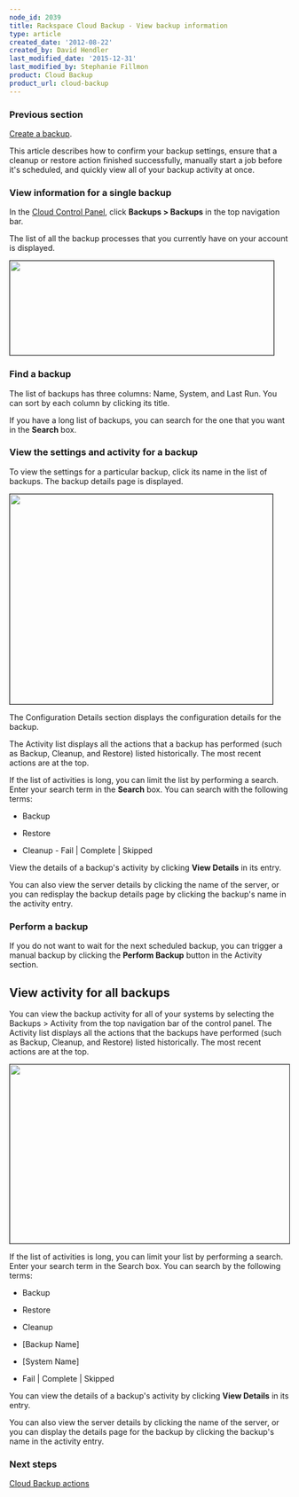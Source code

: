 ```yaml
---
node_id: 2039
title: Rackspace Cloud Backup - View backup information
type: article
created_date: '2012-08-22'
created_by: David Hendler
last_modified_date: '2015-12-31'
last_modified_by: Stephanie Fillmon
product: Cloud Backup
product_url: cloud-backup
---
```


### Previous section

[Create a backup](/how-to/rackspace-cloud-backup-create-a-backup-0).

This article describes how to confirm your backup settings, ensure that a cleanup or restore action finished successfully, manually start a job before it's
scheduled, and quickly view all of your backup activity at once.

### View information for a single backup

In the [Cloud Control Panel](https://mycloud.rackspace.com), click **Backups &gt; Backups** in the top navigation bar.

The list of all the backup processes that you currently have on your account is displayed.

<p><img alt="" height="170" src="https://8026b2e3760e2433679c-fffceaebb8c6ee053c935e8915a3fbe7.ssl.cf2.rackcdn.com/field/image/1842-2039-IMG-1.png" width="476" border="1"
/></p>

### Find a backup

The list of backups has three columns: Name, System, and Last Run. You can sort by each column by clicking its title.

If you have a long list of backups, you can search for the one that you want in the **Search** box.


### View the settings and activity for a backup

To view the settings for a particular backup, click its name in the list of backups. The backup details page is displayed.

<p><img alt="" height="379" src="https://8026b2e3760e2433679c-fffceaebb8c6ee053c935e8915a3fbe7.ssl.cf2.rackcdn.com/field/image/1842-2039-IMG-2.png" width="474" border="1"
/></p>

The Configuration Details section displays the configuration details for the backup.

The Activity list displays all the actions that a backup has performed (such as Backup, Cleanup, and Restore) listed historically.
The most recent actions are at the top.

If the list of activities is long, you can limit the list by performing a search. Enter your search term in the **Search** box. You can
search with the following terms:

- Backup

- Restore

- Cleanup - Fail | Complete | Skipped

View the details of a backup's activity by clicking **View Details** in its entry.

You can also view the server details by clicking the name of the server, or you can redisplay the backup details page by clicking
the backup's name in the activity entry.


### Perform a backup

If you do not want to wait for the next scheduled backup, you can trigger a manual backup by clicking the **Perform
Backup** button in the Activity section.

## View activity for all backups

You can view the backup activity for all of your systems by selecting the Backups > Activity from the top navigation bar of the
control panel. The Activity list displays all the actions that the backups have performed (such as Backup, Cleanup, and Restore)
listed historically. The most recent actions are at the  top.

<p><img alt="" height="323" src="https://8026b2e3760e2433679c-fffceaebb8c6ee053c935e8915a3fbe7.ssl.cf2.rackcdn.com/field/image/1842-2039-IMG-3.png" width="666" border="1"
/></p>

If the list of activities is long, you can limit your list by performing a search. Enter your search term in the Search box. You can
search by the following terms:

- Backup

- Restore

- Cleanup

- [Backup Name]

- [System Name]

- Fail | Complete | Skipped

You can view the details of a backup's activity by clicking **View Details** in its entry.

You can also view the server details by clicking the name of the server, or you can display the details page for the backup by
clicking the backup's name in the activity entry.

### Next steps

[Cloud Backup actions](/how-to/rackspace-cloud-backup-backup-actions-0)
